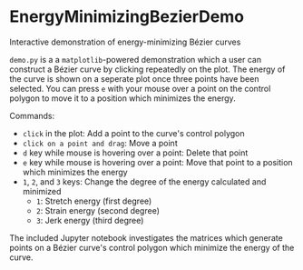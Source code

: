 # EnergyMinimizingBezierDemo
Interactive demonstration of energy-minimizing Bézier curves


`demo.py` is a a `matplotlib`-powered demonstration which a user can construct a Bézier 
curve by clicking repeatedly on the plot. The energy of the curve is shown on a seperate 
plot once three points have been selected. You can press `e` with your mouse over a point
on the control polygon to move it to a position which minimizes the energy. 

Commands:
 * `click` in the plot: Add a point to the curve's control polygon
 * `click on a point and drag`: Move a point
 * `d` key while mouse is hovering over a point: Delete that point
 * `e` key while mouse is hovering over a point: Move that point to a position which minimizes the energy
 * `1`, `2`, and `3` keys: Change the degree of the energy calculated and minimized
   * `1`: Stretch energy (first degree)
   * `2`: Strain energy (second degree)
   * `3`: Jerk energy (third degree)

The included Jupyter notebook investigates the matrices which generate points on a Bézier curve's 
control polygon which minimize the energy of the curve. 

